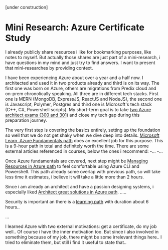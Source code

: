 [under construction]
# Mini Research: Azure Certificate Study

I already publicly share resources i like for bookmarking purposes, like notes to myself. But actually those shares are just part of a mini-research, i have questions in my mind and just try to find answers. I want to present that mini-researches by providing context. 

I have been experiencing Azure about over a year and a half now. I architected and used it in two products already and third is on its way. The first one was born on Azure, others are migrations from Predix cloud and on-prem chronolically speaking. All three are in different tech stacks. First one is MERN (MongoDB, ExpressJS, ReactJS and NodeJS), the second one is Javascript, Polymer, Postgres and third one is Microsoft's tech stack (C++, C#, Powershell scripts). My short-term goal is to take [two Azure architect exams (300 and 301)](https://www.microsoft.com/en-us/learning/azure-solutions-architect.aspx) and close my tech gap during this preparation journey.

The very first step is covering the basics entirely, setting up the foundation so well that we do not get shaky when we dive deep into details. [Microsoft Learn, Azure Fundamentals path](https://docs.microsoft.com/en-us/learn/paths/azure-fundamentals/) does an excellent job for this purpose. This is a 9-hour path in total and definitely worth the time. There are some external articles referenced in courses, below the ones i recommend:
-...
-...

Once Azure fundamentals are covered, next step might be [Managing Resources in Azure path](https://docs.microsoft.com/en-us/learn/paths/manage-resources-in-azure/) to feel comfortable using Azure CLI and Powershell. This path already some overlap with previous path, so will take less time it estimates, i believe it will take a little more than 2 hours.

Since i am already an architect and have a passion designing systems, i especially liked [Architect great solutions in Azure path](https://docs.microsoft.com/en-us/learn/paths/architect-great-solutions-in-azure/). 
.....

Security is important an there is a [learning path](https://docs.microsoft.com/en-us/learn/paths/secure-your-cloud-data/) with duration about 6 hours.. 


...

I learned Azure with two external motivations: get a certificate, do my job well.. Of course i have the inner motivation too. But since i also involved in something because of my job, there might be some irrelevant things here.. I tried to eliminate them, but still i find it useful to state that..






